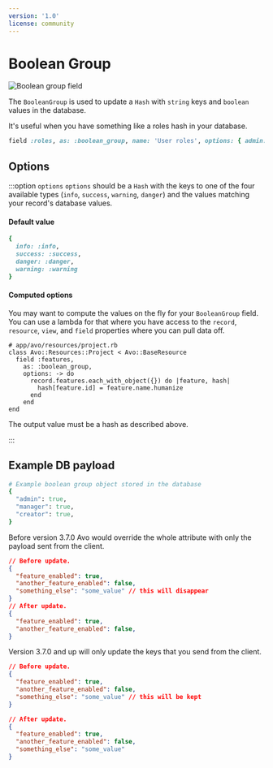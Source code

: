 ```yaml
---
version: '1.0'
license: community
---
```


# Boolean Group

<img :src="('/assets/img/fields/boolean-group.jpg')" alt="Boolean group field" class="border mb-4" />

The `BooleanGroup` is used to update a `Hash` with `string` keys and `boolean` values in the database.

It's useful when you have something like a roles hash in your database.

```ruby
field :roles, as: :boolean_group, name: 'User roles', options: { admin: 'Administrator', manager: 'Manager', writer: 'Writer' }
```

## Options

:::option `options`
`options` should be a `Hash` with the keys to one of the four available types (`info`, `success`, `warning`, `danger`) and the values matching your record's database values.

#### Default value

```ruby
{
  info: :info,
  success: :success,
  danger: :danger,
  warning: :warning
}
```

#### Computed options

You may want to compute the values on the fly for your `BooleanGroup` field. You can use a lambda for that where you have access to the `record`, `resource`, `view`, and `field` properties where you can pull data off.

```ruby{5-7}
# app/avo/resources/project.rb
class Avo::Resources::Project < Avo::BaseResource
  field :features,
    as: :boolean_group,
    options: -> do
      record.features.each_with_object({}) do |feature, hash|
        hash[feature.id] = feature.name.humanize
      end
    end
end
```

The output value must be a hash as described above.

:::

## Example DB payload

```ruby
# Example boolean group object stored in the database
{
  "admin": true,
  "manager": true,
  "creator": true,
}
```

Before version 3.7.0 Avo would override the whole attribute with only the payload sent from the client.

```json
// Before update.
{
  "feature_enabled": true,
  "another_feature_enabled": false,
  "something_else": "some_value" // this will disappear
}
// After update.
{
  "feature_enabled": true,
  "another_feature_enabled": false,
}
```

Version 3.7.0 and up will only update the keys that you send from the client.

```json
// Before update.
{
  "feature_enabled": true,
  "another_feature_enabled": false,
  "something_else": "some_value" // this will be kept
}

// After update.
{
  "feature_enabled": true,
  "another_feature_enabled": false,
  "something_else": "some_value"
}
```
